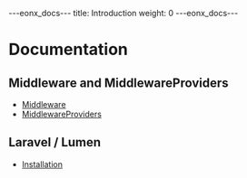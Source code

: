 ---eonx_docs---
title: Introduction
weight: 0
---eonx_docs---

# Documentation

## Middleware and MiddlewareProviders

- [Middleware](docs/middlewares.md)
- [MiddlewareProviders](docs/middleware_providers.md)

## Laravel / Lumen

- [Installation](docs/laravel_install.md)
